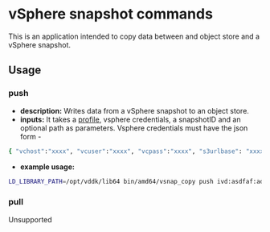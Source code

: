 # vSphere snapshot commands

This is an application intended to copy data between and object store and a vSphere snapshot.

## Usage

### push
- **description:** Writes data from a vSphere snapshot to an object store.
- **inputs:** It takes a [profile](https://docs.kanister.io/architecture.html#profiles), vsphere credentials, a snapshotID and an optional path as parameters. Vsphere credentials must have the json form - 
```bash
{ "vchost":"xxxx", "vcuser":"xxxx", "vcpass":"xxxx", "s3urlbase": "xxxx"}'
``` 
- **example usage:**
```bash
LD_LIBRARY_PATH=/opt/vddk/lib64 bin/amd64/vsnap_copy push ivd:asdfaf:adfaf -p '{"apiVersion":"cr.kanister.io/v1alpha1","credential":{"secret":{"apiVersion":"v1","group":"","kind":"Secret","name":"XXXX","namespace":"kasten-io","resource":""},"type":"secret"},"kind":"Profile","location":{"bucket":"XXXX","endpoint":"","prefix":"","region":"us-west-1","type":"s3Compliant"},"skipSSLVerify":false}' -v '{ "vchost":"host", "vcuser":"user", "vcpass":"pass", "s3urlbase": "something"}'
```

### pull
Unsupported